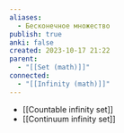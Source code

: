 ```yaml
---
aliases:
  - Бесконечное множество
publish: true
anki: false
created: 2023-10-17 21:22
parent:
  - "[[Set (math)]]"
connected:
  - "[[Infinity (math)]]"
---
```


- [[Countable infinity set]]
- [[Continuum infinity set]]






